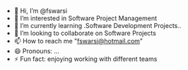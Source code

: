 - 👋 Hi, I’m @fswarsi
- 👀 I’m interested in Software Project Management  
- 🌱 I’m currently learning .Software Development Projects..
- 💞️ I’m looking to collaborate on Software Projects
- 📫 How to reach me "fswarsi@hotmail.com"
- 😄 Pronouns: ...
- ⚡ Fun fact: enjoying working with different teams

<!---
fswarsi/fswarsi is a ✨ special ✨ repository because its `README.md` (this file) appears on your GitHub profile.
You can click the Preview link to take a look at your changes.
--->
